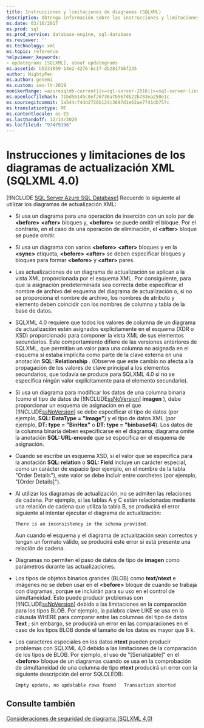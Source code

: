 ```yaml
---
title: Instrucciones y limitaciones de diagramas (SQLXML)
description: Obtenga información sobre las instrucciones y limitaciones del uso de diagramas XML en SQLXML 4,0.
ms.date: 03/16/2017
ms.prod: sql
ms.prod_service: database-engine, sql-database
ms.reviewer: ''
ms.technology: xml
ms.topic: reference
helpviewer_keywords:
- updategrams [SQLXML], about updategrams
ms.assetid: b5231859-14e2-4276-bc17-db2817b6f235
author: MightyPen
ms.author: genemi
ms.custom: seo-lt-2019
monikerRange: =azuresqldb-current||>=sql-server-2016||>=sql-server-linux-2017||=azuresqldb-mi-current
ms.openlocfilehash: 71bd56145c0ef26736a7b567db22b783ea258e1c
ms.sourcegitcommit: 1a544cf4dd2720b124c3697d1e62ae7741db757c
ms.translationtype: MT
ms.contentlocale: es-ES
ms.lasthandoff: 12/14/2020
ms.locfileid: "97479196"
---
```

# <a name="guidelines-and-limitations-of-xml-updategrams-sqlxml-40"></a>Instrucciones y limitaciones de los diagramas de actualización XML (SQLXML 4.0)
[!INCLUDE [SQL Server Azure SQL Database](../../../includes/applies-to-version/sql-asdb.md)]
  Recuerde lo siguiente al utilizar los diagramas de actualización XML:  
  
-   Si usa un diagrama para una operación de inserción con un solo par de **\<before>** **\<after>** bloques y, **\<before>** se puede omitir el bloque. Por el contrario, en el caso de una operación de eliminación, el **\<after>** bloque se puede omitir.  
  
-   Si usa un diagrama con varios **\<before>** **\<after>** bloques y en la **\<sync>** etiqueta, **\<before>** **\<after>** se deben especificar bloques y bloques para formar **\<before>** y **\<after>** pares.  
  
-   Las actualizaciones de un diagrama de actualización se aplican a la vista XML proporcionada por el esquema XML. Por consiguiente, para que la asignación predeterminada sea correcta debe especificar el nombre de archivo del esquema del diagrama de actualización o, si no se proporciona el nombre de archivo, los nombres de atributo y elemento deben coincidir con los nombres de columna y tabla de la base de datos.  
  
-   SQLXML 4.0 requiere que todos los valores de columna de un diagrama de actualización estén asignados explícitamente en el esquema (XDR o XSD) proporcionado para componer la vista XML de sus elementos secundarios. Este comportamiento difiere de las versiones anteriores de SQLXML, que permitían un valor para una columna no asignada en el esquema si estaba implícita como parte de la clave externa en una anotación **SQL: Relationship** . (Observe que este cambio no afecta a la propagación de los valores de clave principal a los elementos secundarios, que todavía se produce para SQLXML 4.0 si no se especifica ningún valor explícitamente para el elemento secundario).  
  
-   Si usa un diagrama para modificar los datos de una columna binaria (como el tipo de datos de [!INCLUDE[ssNoVersion](../../../includes/ssnoversion-md.md)] **imagen** ), debe proporcionar un esquema de asignación en el que [!INCLUDE[ssNoVersion](../../../includes/ssnoversion-md.md)] se debe especificar el tipo de datos (por ejemplo, **SQL: DataType = "Image"**) y el tipo de datos XML (por ejemplo, **DT: type = "BinHex"** o **DT: type = "binbase64**). Los datos de la columna binaria deben especificarse en el diagrama; diagrama omite la anotación **SQL: URL-encode** que se especifica en el esquema de asignación.  
  
-   Cuando se escribe un esquema XSD, si el valor que se especifica para la anotación **SQL: relation** o **SQL: Field** incluye un carácter especial, como un carácter de espacio (por ejemplo, en el nombre de la tabla "Order Details"), este valor se debe incluir entre corchetes (por ejemplo, "[Order Details]").  
  
-   Al utilizar los diagramas de actualización, no se admiten las relaciones de cadena. Por ejemplo, si las tablas A y C están relacionadas mediante una relación de cadena que utiliza la tabla B, se producirá el error siguiente al intentar ejecutar el diagrama de actualización:  
  
    ```  
    There is an inconsistency in the schema provided.  
    ```  
  
     Aun cuando el esquema y el diagrama de actualización sean correctos y tengan un formato válido, se producirá este error si está presente una relación de cadena.  
  
-   Diagramas no permiten el paso de datos de tipo de **imagen** como parámetros durante las actualizaciones.  
  
-   Los tipos de objetos binarios grandes (BLOB) como **text/ntext** e imágenes no se deben usar en el **\<before>** bloque de cuando se trabaja con diagramas, porque se incluirán para su uso en el control de simultaneidad. Esto puede producir problemas con [!INCLUDE[ssNoVersion](../../../includes/ssnoversion-md.md)] debido a las limitaciones en la comparación para los tipos BLOB. Por ejemplo, la palabra clave LIKE se usa en la cláusula WHERE para comparar entre las columnas del tipo de datos **Text** ; sin embargo, se producirá un error en las comparaciones en el caso de los tipos BLOB donde el tamaño de los datos es mayor que 8 k.  
  
-   Los caracteres especiales en los datos **ntext** pueden producir problemas con SQLXML 4,0 debido a las limitaciones de la comparación de los tipos de BLOB. Por ejemplo, el uso de "[Serializable]" en el **\<before>** bloque de un diagramas cuando se usa en la comprobación de simultaneidad de una columna de tipo **ntext** producirá un error con la siguiente descripción del error SQLOLEDB:  
  
    ```  
    Empty update, no updatable rows found   Transaction aborted  
    ```  
  
## <a name="see-also"></a>Consulte también  
 [Consideraciones de seguridad de diagrama &#40;SQLXML 4,0&#41;](../../../relational-databases/sqlxml-annotated-xsd-schemas-xpath-queries/security/updategram-security-considerations-sqlxml-4-0.md)  
  
  
